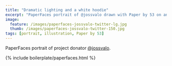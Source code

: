 ```yaml
---
title: "Dramatic lighting and a white hoodie"
excerpt: "PaperFaces portrait of @jossvalo drawn with Paper by 53 on an iPad."
image: 
  feature: /images/paperfaces-jossvalo-twitter-lg.jpg
  thumb: /images/paperfaces-jossvalo-twitter-150.jpg
tags: [portrait, illustration, Paper by 53]
---
```


PaperFaces portrait of project donator [@jossvalo](http://twitter.com/jossvalo).

{% include boilerplate/paperfaces.html %}